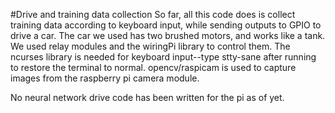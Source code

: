 #Drive and training data collection
So far, all this code does is collect training data according to keyboard input, while sending outputs to GPIO to drive a car. The car we used has two brushed motors, and works like a tank. We used relay modules and the wiringPi library to control them. The ncurses library is needed for keyboard input--type stty-sane after running to restore the terminal to normal. opencv/raspicam is used to capture images from the raspberry pi camera module.

No neural network drive code has been written for the pi as of yet.
